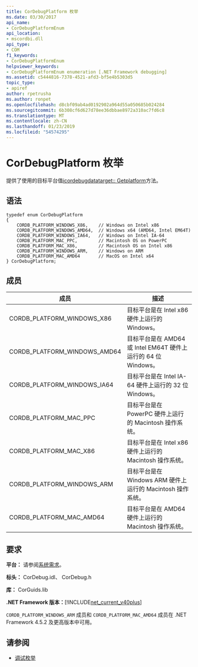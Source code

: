 ```yaml
---
title: CorDebugPlatform 枚举
ms.date: 03/30/2017
api_name:
- CorDebugPlatformEnum
api_location:
- mscordbi.dll
api_type:
- COM
f1_keywords:
- CorDebugPlatformEnum
helpviewer_keywords:
- CorDebugPlatformEnum enumeration [.NET Framework debugging]
ms.assetid: c5444816-7378-4521-afd3-bf5e4b5303d5
topic_type:
- apiref
author: rpetrusha
ms.author: ronpet
ms.openlocfilehash: d8cbf09ab4ad0192902a964d55a050685b024284
ms.sourcegitcommit: 6b308cf6d627d78ee36dbbae8972a310ac7fd6c8
ms.translationtype: MT
ms.contentlocale: zh-CN
ms.lasthandoff: 01/23/2019
ms.locfileid: "54574295"
---
```

# <a name="cordebugplatform-enumeration"></a>CorDebugPlatform 枚举
提供了使用的目标平台值[icordebugdatatarget:: Getplatform](../../../../docs/framework/unmanaged-api/debugging/icordebugdatatarget-getplatform-method.md)方法。  
  
## <a name="syntax"></a>语法  
  
```  
typedef enum CorDebugPlatform  
{  
    CORDB_PLATFORM_WINDOWS_X86,    // Windows on Intel x86  
    CORDB_PLATFORM_WINDOWS_AMD64,  // Windows x64 (AMD64, Intel EM64T)  
    CORDB_PLATFORM_WINDOWS_IA64,   // Windows on Intel IA-64  
    CORDB_PLATFORM_MAC_PPC,        // Macintosh OS on PowerPC  
    CORDB_PLATFORM_MAC_X86,        // Macintosh OS on Intel x86  
    CORDB_PLATFORM_WINDOWS_ARM,    // Windows on ARM  
    CORDB_PLATFORM_MAC_AMD64       // MacOS on Intel x64  
} CorDebugPlatform;  
```  
  
## <a name="members"></a>成员  
  
|成员|描述|  
|------------|-----------------|  
|CORDB_PLATFORM_WINDOWS_X86|目标平台是在 Intel x86 硬件上运行的 Windows。|  
|CORDB_PLATFORM_WINDOWS_AMD64|目标平台是在 AMD64 或 Intel EM64T 硬件上运行的 64 位 Windows。|  
|CORDB_PLATFORM_WINDOWS_IA64|目标平台是在 Intel IA-64 硬件上运行的 32 位 Windows。|  
|CORDB_PLATFORM_MAC_PPC|目标平台是在 PowerPC 硬件上运行的 Macintosh 操作系统。|  
|CORDB_PLATFORM_MAC_X86|目标平台是在 Intel x86 硬件上运行的 Macintosh 操作系统。|  
|CORDB_PLATFORM_WINDOWS_ARM|目标平台是在 Windows ARM 硬件上运行的 Macintosh 操作系统。|  
|CORDB_PLATFORM_MAC_AMD64|目标平台是在 AMD64 硬件上运行的 Macintosh 操作系统。|  
  
## <a name="requirements"></a>要求  
 **平台：** 请参阅[系统需求](../../../../docs/framework/get-started/system-requirements.md)。  
  
 **标头：** CorDebug.idl、 CorDebug.h  
  
 **库：** CorGuids.lib  
  
 **.NET Framework 版本：**[!INCLUDE[net_current_v40plus](../../../../includes/net-current-v40plus-md.md)]  
  
 `CORDB_PLATFORM_WINDOWS_ARM` 成员和 `CORDB_PLATFORM_MAC_AMD64` 成员在 .NET Framework 4.5.2 及更高版本中可用。  
  
## <a name="see-also"></a>请参阅
- [调试枚举](../../../../docs/framework/unmanaged-api/debugging/debugging-enumerations.md)
